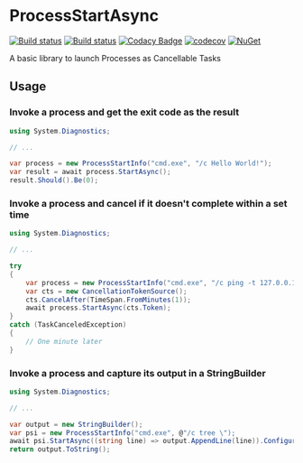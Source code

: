 # ProcessStartAsync
[![Build status](https://ci.appveyor.com/api/projects/status/m1svwtwno1g724bk?svg=true)](https://ci.appveyor.com/project/martinjarvis/processstartasync) 
[![Build status](https://sonarcloud.io/api/project_badges/measure?project=ProcessStartAsync&metric=alert_status)](https://sonarcloud.io/dashboard?id=ProcessStartAsync)
[![Codacy Badge](https://api.codacy.com/project/badge/Grade/bc23c9eac02d47c7a35fa9e19262cd79)](https://www.codacy.com/app/martinjarvis/ProcessStartAsync?utm_source=github.com&amp;utm_medium=referral&amp;utm_content=martinjarvis/ProcessStartAsync&amp;utm_campaign=Badge_Grade)
[![codecov](https://codecov.io/gh/martinjarvis/ProcessStartAsync/branch/master/graph/badge.svg)](https://codecov.io/gh/martinjarvis/ProcessStartAsync)
[![NuGet](https://img.shields.io/nuget/v/ProcessStartAsync.svg)](https://www.nuget.org/packages/ProcessStartAsync)

A basic library to launch Processes as Cancellable Tasks

## Usage

### Invoke a process and get the exit code as the result

```csharp
using System.Diagnostics;

// ...

var process = new ProcessStartInfo("cmd.exe", "/c Hello World!");
var result = await process.StartAsync();
result.Should().Be(0);
```

### Invoke a process and cancel if it doesn't complete within a set time

```csharp
using System.Diagnostics;

// ...

try
{
    var process = new ProcessStartInfo("cmd.exe", "/c ping -t 127.0.0.1");
    var cts = new CancellationTokenSource();
    cts.CancelAfter(TimeSpan.FromMinutes(1));
    await process.StartAsync(cts.Token);
}
catch (TaskCanceledException)
{
    // One minute later
}
```

### Invoke a process and capture its output in a StringBuilder

```csharp
using System.Diagnostics;

// ...

var output = new StringBuilder();
var psi = new ProcessStartInfo("cmd.exe", @"/c tree \");
await psi.StartAsync((string line) => output.AppendLine(line)).ConfigureAwait(false);
return output.ToString();
```
